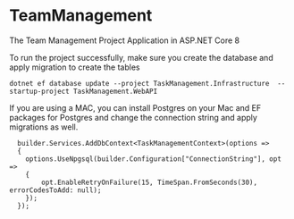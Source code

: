 # TeamManagement
The Team Management Project Application in ASP.NET Core 8

To run the project successfully, make sure you create the database and apply migration to create the tables

```
dotnet ef database update --project TaskManagement.Infrastructure  --startup-project TaskManagement.WebAPI
```

If you are using a MAC, you can install Postgres on your Mac and EF packages for Postgres and change the connection string and apply migrations as well.
```
  builder.Services.AddDbContext<TaskManagementContext>(options =>
  {
    options.UseNpgsql(builder.Configuration["ConnectionString"], opt =>
    {
        opt.EnableRetryOnFailure(15, TimeSpan.FromSeconds(30), errorCodesToAdd: null);
    });
  });
```
